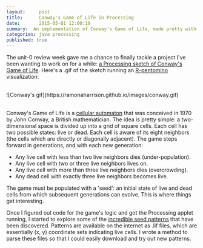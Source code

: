 ```yaml
---
layout:     post
title:      Conway's Game of Life in Processing
date:       2015-05-01 12:00:19
summary:  An implementation of Conway's Game of Life, made pretty with Processing.
categories: java processing
published: true
---
```


The unit-0 review week gave me a chance to finally tackle a project I've been wanting to work on for a while: [a Processing sketch of Conway's Game of Life](https://github.com/ramonaharrison/game-of-life-processing). Here's a .gif of the sketch running an [R-pentomino](http://en.wikipedia.org/wiki/Methuselah_%28cellular_automaton%29) visualization:

<br>
![Conway's gif](https://ramonaharrison.github.io/images/conway.gif)
<br><br>

Conway's Game of Life is a [cellular automaton](http://en.wikipedia.org/wiki/Cellular_automaton) that was conceived in 1970 by John Conway, a British mathematician. The idea is pretty simple: a two-dimensional space is divided up into a grid of square cells. Each cell has two possible states: live or dead. Each cell is aware of its eight neighbors (the cells which are directly or diagonally adjacent). The game steps forward in generations, and with each new generation:

 * Any live cell with less than two live neighbors dies (under-population).
 * Any live cell with two or three live neighbors lives on.
 * Any live cell with more than three live neighbors dies (overcrowding).
 * Any dead cell with exactly three live neighbors becomes live.

 The game must be populated with a 'seed': an initial state of live and dead cells from which subsequent generations can evolve. This is where things get interesting.
 
 Once I figured out code for the game's logic and got the Processing applet running, I started to explore some of the [incredible seed patterns](http://www.conwaylife.com/wiki/Category:Patterns) that have been discovered. Patterns are available on the internet as .lif files, which are essentially (x, y) coordinate sets indicating live cells. I wrote a method to parse these files so that I could easily download and try out new patterns.
 
